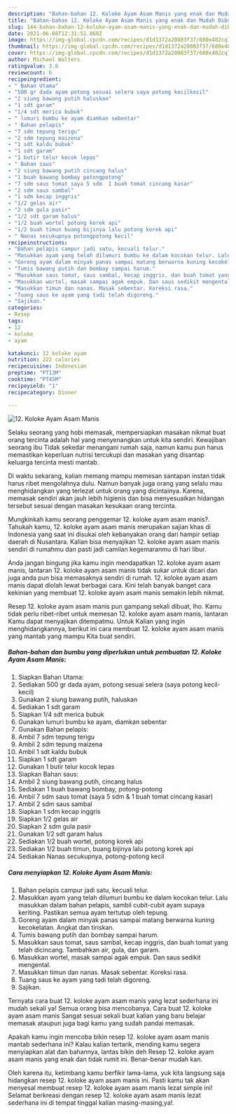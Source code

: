 ```yaml
---
description: "Bahan-bahan 12. Koloke Ayam Asam Manis yang enak dan Mudah Dibuat"
title: "Bahan-bahan 12. Koloke Ayam Asam Manis yang enak dan Mudah Dibuat"
slug: 144-bahan-bahan-12-koloke-ayam-asam-manis-yang-enak-dan-mudah-dibuat
date: 2021-06-08T12:31:51.868Z
image: https://img-global.cpcdn.com/recipes/d1d1372a20083f37/680x482cq70/12-koloke-ayam-asam-manis-foto-resep-utama.jpg
thumbnail: https://img-global.cpcdn.com/recipes/d1d1372a20083f37/680x482cq70/12-koloke-ayam-asam-manis-foto-resep-utama.jpg
cover: https://img-global.cpcdn.com/recipes/d1d1372a20083f37/680x482cq70/12-koloke-ayam-asam-manis-foto-resep-utama.jpg
author: Michael Walters
ratingvalue: 3.8
reviewcount: 6
recipeingredient:
- " Bahan Utama"
- "500 gr dada ayam potong sesuai selera saya potong kecilkecil"
- "2 siung bawang putih haluskan"
- "1 sdt garam"
- "1/4 sdt merica bubuk"
- " lumuri bumbu ke ayam diamkan sebentar"
- " Bahan pelapis"
- "7 sdm tepung terigu"
- "2 sdm tepung maizena"
- "1 sdt kaldu bubuk"
- "1 sdt garam"
- "1 butir telur kocok lepas"
- " Bahan saus"
- "2 siung bawang putih cincang halus"
- "1 buah bawang bombay potongpotong"
- "7 sdm saus tomat saya 5 sdm  1 buah tomat cincang kasar"
- "2 sdm saus sambal"
- "1 sdm kecap inggris"
- "1/2 gelas air"
- "2 sdm gula pasir"
- "1/2 sdt garam halus"
- "1/2 buah wortel potong korek api"
- "1/2 buah timun buang bijinya lalu potong korek api"
- " Nanas secukupnya potongpotong kecil"
recipeinstructions:
- "Bahan pelapis campur jadi satu, kecuali telur."
- "Masukkan ayam yang telah dilumuri bumbu ke dalam kocokan telur. Lalu masukkan dalam bahan pelapis, sambil cubit-cubit ayam supaya keriting. Pastikan semua ayam tertutup oleh tepung."
- "Goreng ayam dalam minyak panas sampai matang berwarna kuning kecokelatan. Angkat dan tiriskan."
- "Tumis bawang putih dan bombay sampai harum."
- "Masukkan saus tomat, saus sambal, kecap inggris, dan buah tomat yang telah dicincang. Tambahkan air, gula, dan garam."
- "Masukkan wortel, masak sampai agak empuk. Dan saus sedikit mengental."
- "Masukkan timun dan nanas. Masak sebentar. Koreksi rasa."
- "Tuang saus ke ayam yang tadi telah digoreng."
- "Sajikan."
categories:
- Resep
tags:
- 12
- koloke
- ayam

katakunci: 12 koloke ayam 
nutrition: 222 calories
recipecuisine: Indonesian
preptime: "PT13M"
cooktime: "PT45M"
recipeyield: "1"
recipecategory: Dinner

---
```



![12. Koloke Ayam Asam Manis](https://img-global.cpcdn.com/recipes/d1d1372a20083f37/680x482cq70/12-koloke-ayam-asam-manis-foto-resep-utama.jpg)

Selaku seorang yang hobi memasak, mempersiapkan masakan nikmat buat orang tercinta adalah hal yang menyenangkan untuk kita sendiri. Kewajiban seorang ibu Tidak sekedar menangani rumah saja, namun kamu pun harus memastikan keperluan nutrisi tercukupi dan masakan yang disantap keluarga tercinta mesti mantab.

Di waktu  sekarang, kalian memang mampu memesan santapan instan tidak harus ribet mengolahnya dulu. Namun banyak juga orang yang selalu mau menghidangkan yang terlezat untuk orang yang dicintainya. Karena, memasak sendiri akan jauh lebih higienis dan bisa menyesuaikan hidangan tersebut sesuai dengan masakan kesukaan orang tercinta. 



Mungkinkah kamu seorang penggemar 12. koloke ayam asam manis?. Tahukah kamu, 12. koloke ayam asam manis merupakan sajian khas di Indonesia yang saat ini disukai oleh kebanyakan orang dari hampir setiap daerah di Nusantara. Kalian bisa menyajikan 12. koloke ayam asam manis sendiri di rumahmu dan pasti jadi camilan kegemaranmu di hari libur.

Anda jangan bingung jika kamu ingin mendapatkan 12. koloke ayam asam manis, lantaran 12. koloke ayam asam manis tidak sukar untuk dicari dan juga anda pun bisa memasaknya sendiri di rumah. 12. koloke ayam asam manis dapat diolah lewat berbagai cara. Kini telah banyak banget cara kekinian yang membuat 12. koloke ayam asam manis semakin lebih nikmat.

Resep 12. koloke ayam asam manis pun gampang sekali dibuat, lho. Kamu tidak perlu ribet-ribet untuk memesan 12. koloke ayam asam manis, lantaran Kamu dapat menyajikan ditempatmu. Untuk Kalian yang ingin menghidangkannya, berikut ini cara membuat 12. koloke ayam asam manis yang mantab yang mampu Kita buat sendiri.

<!--inarticleads1-->

##### Bahan-bahan dan bumbu yang diperlukan untuk pembuatan 12. Koloke Ayam Asam Manis:

1. Siapkan  Bahan Utama:
1. Sediakan 500 gr dada ayam, potong sesuai selera (saya potong kecil-kecil)
1. Gunakan 2 siung bawang putih, haluskan
1. Sediakan 1 sdt garam
1. Siapkan 1/4 sdt merica bubuk
1. Gunakan  lumuri bumbu ke ayam, diamkan sebentar
1. Gunakan  Bahan pelapis:
1. Ambil 7 sdm tepung terigu
1. Ambil 2 sdm tepung maizena
1. Ambil 1 sdt kaldu bubuk
1. Siapkan 1 sdt garam
1. Gunakan 1 butir telur kocok lepas
1. Siapkan  Bahan saus:
1. Ambil 2 siung bawang putih, cincang halus
1. Sediakan 1 buah bawang bombay, potong-potong
1. Ambil 7 sdm saus tomat (saya 5 sdm &amp; 1 buah tomat cincang kasar)
1. Ambil 2 sdm saus sambal
1. Siapkan 1 sdm kecap inggris
1. Siapkan 1/2 gelas air
1. Siapkan 2 sdm gula pasir
1. Gunakan 1/2 sdt garam halus
1. Sediakan 1/2 buah wortel, potong korek api
1. Sediakan 1/2 buah timun, buang bijinya lalu potong korek api
1. Sediakan  Nanas secukupnya, potong-potong kecil




<!--inarticleads2-->

##### Cara menyiapkan 12. Koloke Ayam Asam Manis:

1. Bahan pelapis campur jadi satu, kecuali telur.
1. Masukkan ayam yang telah dilumuri bumbu ke dalam kocokan telur. Lalu masukkan dalam bahan pelapis, sambil cubit-cubit ayam supaya keriting. Pastikan semua ayam tertutup oleh tepung.
1. Goreng ayam dalam minyak panas sampai matang berwarna kuning kecokelatan. Angkat dan tiriskan.
1. Tumis bawang putih dan bombay sampai harum.
1. Masukkan saus tomat, saus sambal, kecap inggris, dan buah tomat yang telah dicincang. Tambahkan air, gula, dan garam.
1. Masukkan wortel, masak sampai agak empuk. Dan saus sedikit mengental.
1. Masukkan timun dan nanas. Masak sebentar. Koreksi rasa.
1. Tuang saus ke ayam yang tadi telah digoreng.
1. Sajikan.




Ternyata cara buat 12. koloke ayam asam manis yang lezat sederhana ini mudah sekali ya! Semua orang bisa mencobanya. Cara buat 12. koloke ayam asam manis Sangat sesuai sekali buat kalian yang baru belajar memasak ataupun juga bagi kamu yang sudah pandai memasak.

Apakah kamu ingin mencoba bikin resep 12. koloke ayam asam manis mantab sederhana ini? Kalau kalian tertarik, mending kamu segera menyiapkan alat dan bahannya, lantas bikin deh Resep 12. koloke ayam asam manis yang enak dan tidak rumit ini. Benar-benar mudah kan. 

Oleh karena itu, ketimbang kamu berfikir lama-lama, yuk kita langsung saja hidangkan resep 12. koloke ayam asam manis ini. Pasti kamu tak akan menyesal membuat resep 12. koloke ayam asam manis lezat simple ini! Selamat berkreasi dengan resep 12. koloke ayam asam manis lezat sederhana ini di tempat tinggal kalian masing-masing,ya!.

